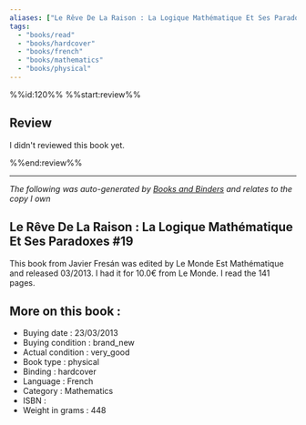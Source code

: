 ```yaml
---
aliases: ["Le Rêve De La Raison : La Logique Mathématique Et Ses Paradoxes #19"] 
tags: 
  - "books/read" 
  - "books/hardcover" 
  - "books/french"
  - "books/mathematics"
  - "books/physical"
---
```

%%id:120%%
%%start:review%%
## Review
I didn't reviewed this book yet. 

%%end:review%%

---
_The following was auto-generated by [Books and Binders](Books%20and%20Binders.md) and relates to the copy I own_
## Le Rêve De La Raison : La Logique Mathématique Et Ses Paradoxes #19
This book from Javier Fresán was edited by Le Monde Est Mathématique and released 03/2013. I had it for 10.0€ from Le Monde. I read the 141 pages.

## More on this book :
- Buying date : 23/03/2013
- Buying condition : brand_new
- Actual condition : very_good
- Book type : physical
- Binding : hardcover
- Language : French
- Category : Mathematics
- ISBN : 
- Weight in grams : 448
